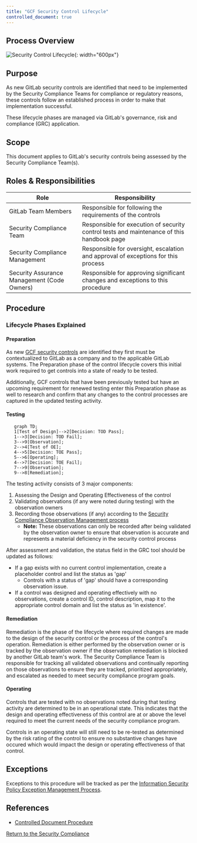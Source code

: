 ```yaml
---
title: "GCF Security Control Lifecycle"
controlled_document: true
---
```


## Process Overview

![Security Control Lifecycle](/images/security/security-assurance/security-compliance/control_lifecycle.png "Security Control Lifecycle"){: width="600px"}

## Purpose

As new GitLab security controls are identified that need to be implemented by the Security Compliance Teams for compliance or regulatory reasons, these controls follow an established process in order to make that implementation successful.

These lifecycle phases are managed via GitLab's governance, risk and compliance (GRC) application.

## Scope

This document applies to GitLab's security controls being assessed by the Security Compliance Team(s).

## Roles & Responsibilities

| Role | Responsibility|
| ---- | ------ |
| GitLab Team Members | Responsible for following the requirements of the controls |
| Security Compliance Team | Responsible for execution of security control tests and maintenance of this handbook page |
| Security Compliance Management | Responsible for oversight, escalation and approval of exceptions for this process |
| Security Assurance Management (Code Owners) | Responsible for approving significant changes and exceptions to this procedure |

## Procedure

### Lifecycle Phases Explained

#### Preparation

As new [GCF security controls](/handbook/security/security-assurance/security-compliance/sec-controls.md) are identified they first must be contextualized to GitLab as a company and to the applicable GitLab systems. The Preparation phase of the control lifecycle covers this initial work required to get controls into a state of ready to be tested.

Additionally, GCF controls that have been previously tested but have an upcoming requirement for renewed testing enter this Preparation phase as well to research and confirm that any changes to the control processes are captured in the updated testing activity.

#### Testing

```mermaid
   graph TD;
   1[Test of Design]-->2[Decision: TOD Pass];
   1-->3[Decision: TOD Fail];
   3-->9[Observation];
   2-->4[Test of OE];
   4-->5[Decision: TOE Pass];
   5-->6[Operating];
   4-->7[Decision: TOE Fail];
   7-->9[Observation];
   9-->8[Remediation];
```

The testing activity consists of 3 major components:

1. Assessing the Design and Operating Effectiveness of the control
1. Validating observations (if any were noted during testing) with the observation owners
1. Recording those observations (if any) according to the [Security Compliance Observation Management process](/handbook/security/security-assurance/observation-management-procedure/)
   - **Note:** These observations can only be recorded after being validated by the observation owner to ensure that observation is accurate and represents a material deficiency in the security control process

After assessment and validation, the status field in the GRC tool should be updated as follows:

- If a gap exists with no current control implementation, create a placeholder control and list the status as 'gap'
  - Controls with a status of 'gap' should have a corresponding observation issue.
- If a control was designed and operating effectively with no observations, create a control ID, control description, map it to the appropriate control domain and list the status as 'in existence'.

#### Remediation

Remediation is the phase of the lifecycle where required changes are made to the design of the security control or the process of the control's operation. Remediation is either performed by the observation owner or is tracked by the observation owner if the observation remediation is blocked by another GitLab team's work. The Security Compliance Team is responsible for tracking all validated observations and continually reporting on those observations to ensure they are tracked, prioritized appropriately, and escalated as needed to meet security compliance program goals.

#### Operating

Controls that are tested with no observations noted during that testing activity are determined to be in an operational state. This indicates that the design and operating effectiveness of this control are at or above the level required to meet the current needs of the security compliance program.

Controls in an operating state will still need to be re-tested as determined by the risk rating of the control to ensure no substantive changes have occured which would impact the design or operating effectiveness of that control.

## Exceptions

Exceptions to this procedure will be tracked as per the [Information Security Policy Exception Management Process](/handbook/security/controlled-document-procedure/#exceptions).

## References

- [Controlled Document Procedure](/handbook/security/controlled-document-procedure/)

<a href="../security-compliance/" class="btn bg-primary text-white btn-lg">Return to the Security Compliance</a>
